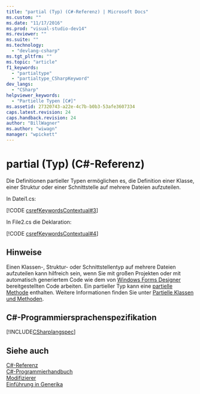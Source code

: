 ```yaml
---
title: "partial (Typ) (C#-Referenz) | Microsoft Docs"
ms.custom: ""
ms.date: "11/17/2016"
ms.prod: "visual-studio-dev14"
ms.reviewer: ""
ms.suite: ""
ms.technology: 
  - "devlang-csharp"
ms.tgt_pltfrm: ""
ms.topic: "article"
f1_keywords: 
  - "partialtype"
  - "partialtype_CSharpKeyword"
dev_langs: 
  - "CSharp"
helpviewer_keywords: 
  - "Partielle Typen [C#]"
ms.assetid: 27320743-a22e-4c7b-b0b3-53afe3607334
caps.latest.revision: 24
caps.handback.revision: 24
author: "BillWagner"
ms.author: "wiwagn"
manager: "wpickett"
---
```

# partial (Typ) (C#-Referenz)
Die Definitionen partieller Typen ermöglichen es, die Definition einer Klasse, einer Struktur oder einer Schnittstelle auf mehrere Dateien aufzuteilen.  
  
 In Datei1.cs:  
  
 [!CODE [csrefKeywordsContextual#3](../CodeSnippet/VS_Snippets_VBCSharp/csrefKeywordsContextual#3)]  
  
 In File2.cs die Deklaration:  
  
 [!CODE [csrefKeywordsContextual#4](../CodeSnippet/VS_Snippets_VBCSharp/csrefKeywordsContextual#4)]  
  
## Hinweise  
 Einen Klassen\-, Struktur\- oder Schnittstellentyp auf mehrere Dateien aufzuteilen kann hilfreich sein, wenn Sie mit großen Projekten oder mit automatisch generiertem Code wie dem von [Windows Forms Designer](http://msdn.microsoft.com/de-de/3c3d61f8-f36c-4d41-b9c3-398376fabb15) bereitgestellten Code arbeiten.  Ein partieller Typ kann eine [partielle Methode](../../../csharp/language-reference/keywords/partial-method.md) enthalten.  Weitere Informationen finden Sie unter [Partielle Klassen und Methoden](../../../csharp/programming-guide/classes-and-structs/partial-classes-and-methods.md).  
  
## C\#\-Programmiersprachenspezifikation  
 [!INCLUDE[CSharplangspec](../../../csharp/language-reference/keywords/includes/csharplangspec_md.md)]  
  
## Siehe auch  
 [C\#\-Referenz](../../../csharp/language-reference/index.md)   
 [C\#\-Programmierhandbuch](../../../csharp/programming-guide/index.md)   
 [Modifizierer](../../../csharp/language-reference/keywords/modifiers.md)   
 [Einführung in Generika](../../../csharp/programming-guide/generics/introduction-to-generics.md)